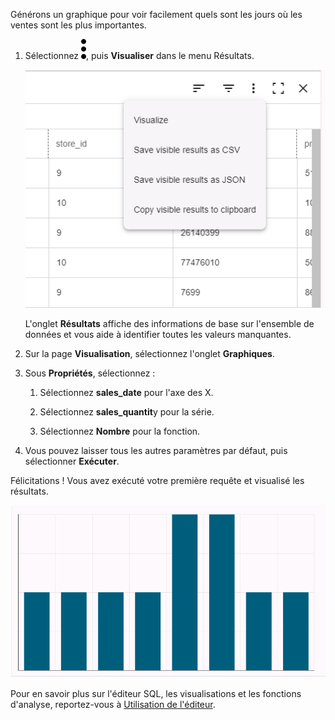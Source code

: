 Générons un graphique pour voir facilement quels sont les jours où les ventes sont les plus importantes.

1.  Sélectionnez ![""](Images/zsz1597101912145.svg), puis **Visualiser** dans le menu Résultats.

    ![Menu Résultats](Images/lhl1721093799223.png)

    L'onglet **Résultats** affiche des informations de base sur l'ensemble de données et vous aide à identifier toutes les valeurs manquantes.

2.  Sur la page **Visualisation**, sélectionnez l'onglet **Graphiques**.

3.  Sous **Propriétés**, sélectionnez :

    1.  Sélectionnez **sales\_date** pour l'axe des X.

    2.  Sélectionnez **sales\_quantit**y pour la série.

    3.  Sélectionnez **Nombre** pour la fonction.

4.  Vous pouvez laisser tous les autres paramètres par défaut, puis sélectionner **Exécuter**.

Félicitations ! Vous avez exécuté votre première requête et visualisé les résultats.

![Visualiser les résultats du graphique](Images/oah1721094231016.png)

Pour en savoir plus sur l'éditeur SQL, les visualisations et les fonctions d'analyse, reportez-vous à [Utilisation de l'éditeur](xbg1640280430669.md).
